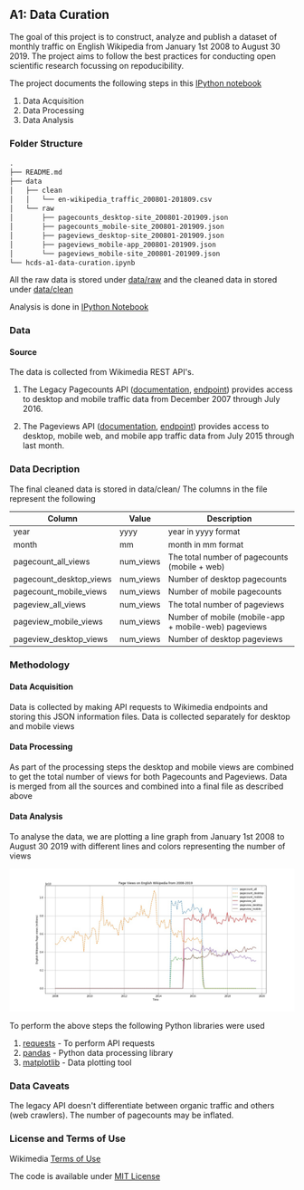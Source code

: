 ## A1: Data Curation

The goal of this project is to construct, analyze and publish a dataset of monthly traffic on English Wikipedia from January 1st 2008 to August 30 2019. 
The project aims to follow the best practices for conducting open scientific research focussing on repoducibility.

The project documents the following steps in this [IPython notebook](./hcds-a1-data-curation.ipynb) 
1) Data Acquisition
2) Data Processing
3) Data Analysis


### Folder Structure

```
.
├── README.md
├── data
│   ├── clean
│   │   └── en-wikipedia_traffic_200801-201809.csv
│   └── raw
│       ├── pagecounts_desktop-site_200801-201909.json
│       ├── pagecounts_mobile-site_200801-201909.json
│       ├── pageviews_desktop-site_200801-201909.json
│       ├── pageviews_mobile-app_200801-201909.json
│       └── pageviews_mobile-site_200801-201909.json
└── hcds-a1-data-curation.ipynb
```

All the raw data is stored under [data/raw](./data/raw) and the cleaned data in stored under [data/clean](./data/clean)

Analysis is done in [IPython Notebook](./hcds-a1-data-curation.ipynb)

### Data

#### Source
The data is collected from Wikimedia REST API's. 
1) The Legacy Pagecounts API ([documentation](https://wikitech.wikimedia.org/wiki/Analytics/AQS/Legacy_Pagecounts), [endpoint](https://wikimedia.org/api/rest_v1/#!/Pagecounts_data_(legacy)/get_metrics_legacy_pagecounts_aggregate_project_access_site_granularity_start_end)) provides access to desktop and mobile traffic data from December 2007 through July 2016.

2) The Pageviews API ([documentation](https://wikitech.wikimedia.org/wiki/Analytics/AQS/Pageviews), [endpoint](https://wikimedia.org/api/rest_v1/#!/Pageviews_data/get_metrics_pageviews_aggregate_project_access_agent_granularity_start_end)) provides access to desktop, mobile web, and mobile app traffic data from July 2015 through last month.



### Data Decription

The final cleaned data is stored in data/clean/<filename>
The columns in the file represent the following
  
  | Column  | Value | Description|
|--------------|-------------|---------------|
| year | yyyy | year in yyyy format |
| month | mm | month in mm format |
| pagecount_all_views | num_views |  The total number of pagecounts (mobile + web)|
| pagecount_desktop_views | num_views | Number of desktop pagecounts |
| pagecount_mobile_views | num_views | Number of mobile pagecounts|
| pageview_all_views | num_views | The total number of pageviews |
| pageview_mobile_views | num_views | Number of mobile (mobile-app + mobile-web) pageviews|
| pageview_desktop_views | num_views | Number of desktop pageviews |

### Methodology

#### Data Acquisition
Data is collected by making API requests to Wikimedia endpoints and storing this JSON information files. Data is collected separately for desktop and mobile views

#### Data Processing
As part of the processing steps the desktop and mobile views are combined to get the total number of views for both Pagecounts and Pageviews. Data is merged from all the sources and combined into a final file as described above

#### Data Analysis
To analyse the data, we are plotting a line graph from January 1st 2008 to August 30 2019 with different lines and colors representing the number of views

![Visualization](./english-wikipedia-views-2008-2019.jpg)
  
To perform the above steps the following Python libraries were used
1) [requests](https://pypi.org/project/requests/2.7.0/) - To perform API requests
2) [pandas](https://pandas.pydata.org/) - Python data processing library
3) [matplotlib](https://matplotlib.org/) - Data plotting tool 


### Data Caveats

The legacy API doesn't differentiate between organic traffic and others (web crawlers). The number of pagecounts may be inflated.

### License and Terms of Use

Wikimedia [Terms of Use](https://www.mediawiki.org/wiki/REST_API#Terms_and_conditions)

The code is available under [MIT License](../LICENSE)

